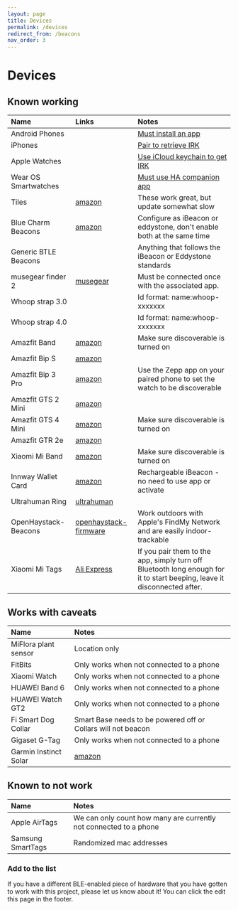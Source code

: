 ```yaml
---
layout: page
title: Devices
permalink: /devices
redirect_from: /beacons
nav_order: 3
---
```


# Devices

## Known working

| Name                 | Links                                       | Notes                                                                |
|:---------------------|:--------------------------------------------|:---------------------------------------------------------------------|
| Android Phones       |                                             | [Must install an app](/devices/android)
| iPhones              |                                             | [Pair to retrieve IRK](/devices/apple)
| Apple Watches        |                                             | [Use iCloud keychain to get IRK](/devices/apple)
| Wear OS Smartwatches |                                             | [Must use HA companion app](/devices/android)
| Tiles                | [amazon](https://amzn.to/3h77T5f)           | These work great, but update somewhat slow
| Blue Charm Beacons   | [amazon](https://amzn.to/2YGdA3w)           | Configure as iBeacon or eddystone, don't enable both at the same time
| Generic BTLE Beacons |                                             | Anything that follows the iBeacon or Eddystone standards
| musegear finder 2    | [musegear](https://shop.musegear-finder.net/collections/finder-2) | Must be connected once with the associated app.
| Whoop strap 3.0      |                                             | Id format: name:whoop-xxxxxxx
| Whoop strap 4.0      |                                             | Id format: name:whoop-xxxxxxx
| Amazfit Band         | [amazon](https://amzn.to/3lArIr0)           | Make sure discoverable is turned on
| Amazfit Bip S        | [amazon](https://amzn.to/3C4DyMK)           |
| Amazfit Bip 3 Pro    | [amazon](https://amzn.asia/d/98vWhnk)       | Use the Zepp app on your paired phone to set the watch to be discoverable
| Amazfit GTS 2 Mini   | [amazon](https://amzn.to/3e6JQom)           |
| Amazfit GTS 4 Mini   | [amazon](https://amzn.to/3nc8CrI)           | Make sure discoverable is turned on
| Amazfit GTR 2e       | [amazon](https://amzn.to/3Awz16C)           |
| Xiaomi Mi Band       | [amazon](https://amzn.to/3E8AJMh)           | Make sure discoverable is turned on
| Innway Wallet Card   | [amazon](https://amzn.to/3Z8Govf)           | Rechargeable iBeacon - no need to use app or activate
| Ultrahuman Ring      | [ultrahuman](https://www.ultrahuman.com/ring/) |
| OpenHaystack-Beacons | [openhaystack-firmware](https://github.com/acalatrava/openhaystack-firmware/tree/main/apps/openhaystack-alternative) | Work outdoors with Apple's FindMy Network and are easily indoor-trackable
| Xiaomi Mi Tags| [Ali Express](https://a.aliexpress.com/_msMm7sS)| If you pair them to the app, simply turn off Bluetooth long enough for it to start beeping, leave it disconnected after.

## Works with caveats

| Name                 | Notes                                                                                                         |
|:---------------------|:--------------------------------------------------------------------------------------------------------------|
| MiFlora plant sensor | Location only
| FitBits              | Only works when not connected to a phone
| Xiaomi Watch         | Only works when not connected to a phone
| HUAWEI Band 6        | Only works when not connected to a phone
| HUAWEI Watch GT2     | Only works when not connected to a phone
| Fi Smart Dog Collar  | Smart Base needs to be powered off or Collars will not beacon
| Gigaset G-Tag        | Only works when not connected to a phone
| Garmin Instinct Solar| [amazon](https://amzn.to/3JF7IeI)           | This only work while using the Broadcast Heart Rate function. It seems to be somewhat slow but usable. I do think that maybe all garmin device with this function will work.

## Known to not work

| Name                | Notes                                                                |
|:--------------------|:---------------------------------------------------------------------|
| Apple AirTags       | We can only count how many are currently not connected to a phone
| Samsung SmartTags   | Randomized mac addresses

### Add to the list

If you have a different BLE-enabled piece of hardware that you have gotten to work with this project, please let us know about it! You can click the edit this page in the footer.
